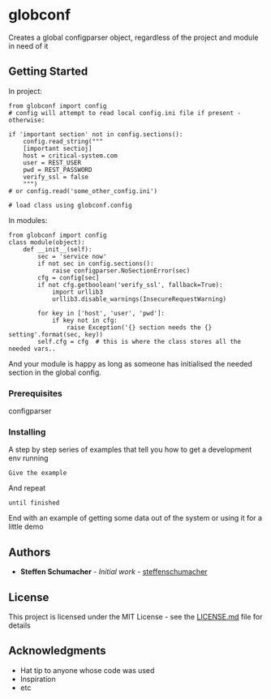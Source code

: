 # globconf

Creates a global configparser object, regardless of the project and module in need of it

## Getting Started
In project:
```
from globconf import config
# config will attempt to read local config.ini file if present - otherwise:

if 'important section' not in config.sections():
    config.read_string("""
    [important sectioj]
    host = critical-system.com
    user = REST_USER
    pwd = REST_PASSWORD
    verify_ssl = false
    """)
# or config.read('some_other_config.ini')

# load class using globconf.config
```

In modules:
```
from globconf import config
class module(object):
    def __init__(self):
        sec = 'service now'
        if not sec in config.sections():
            raise configparser.NoSectionError(sec)
        cfg = config[sec]
        if not cfg.getboolean('verify_ssl', fallback=True):
            import urllib3
            urllib3.disable_warnings(InsecureRequestWarning)

        for key in ['host', 'user', 'pwd']:
            if key not in cfg:
                raise Exception('{} section needs the {} setting'.format(sec, key))
        self.cfg = cfg  # this is where the class stores all the needed vars..
```

And your module is happy as long as someone has initialised the needed section in the global config.

### Prerequisites

configparser


### Installing

A step by step series of examples that tell you how to get a development env running


```
Give the example
```

And repeat

```
until finished
```

End with an example of getting some data out of the system or using it for a little demo

## Authors

* **Steffen Schumacher** - *Initial work* - [steffenschumacher](https://github.com/steffenschumacher)

## License

This project is licensed under the MIT License - see the [LICENSE.md](LICENSE.md) file for details

## Acknowledgments

* Hat tip to anyone whose code was used
* Inspiration
* etc

